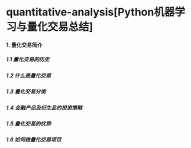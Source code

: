 # quantitative-analysis[Python机器学习与量化交易总结]
#### 1. 量化交易简介
##### 1.1 量化交易的历史
##### 1.2 什么是量化交易
##### 1.3 量化交易分类
##### 1.4 金融产品及衍生品的投资策略
##### 1.5 量化交易的优势
##### 1.6 如何做量化交易项目
